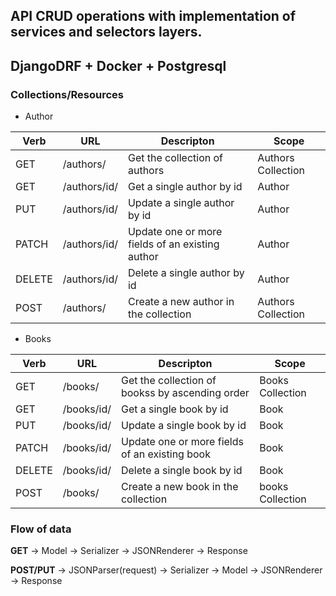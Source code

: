 ## API CRUD operations with implementation of services and selectors layers.

## DjangoDRF + Docker + Postgresql

### Collections/Resources

* Author

| Verb   | URL          | Descripton                                       | Scope             |
|--------|------------- |--------------------------------------------------|-------------------|
| GET    | /authors/    | Get the collection of authors                    | Authors Collection|
| GET    | /authors/id/ | Get a single author by id                        | Author            |
| PUT    | /authors/id/ | Update a single author by id                     | Author            |
| PATCH  | /authors/id/ | Update one or more fields of an existing author  | Author            |
| DELETE | /authors/id/ | Delete a single author by id                     | Author            |
| POST   | /authors/    | Create a new author in the collection            | Authors Collection|

* Books

| Verb   | URL          | Descripton                                         | Scope             |
|--------|--------------|----------------------------------------------------|-------------------|
| GET    | /books/      | Get the collection of bookss by ascending order    | Books Collection  |
| GET    | /books/id/   | Get a single book by id                            | Book              |
| PUT    | /books/id/   | Update a single book by id                         | Book              |
| PATCH  | /books/id/   | Update one or more fields of an existing book      | Book              |
| DELETE | /books/id/   | Delete a single book by id                         | Book              |
| POST   | /books/      | Create a new book in the collection                | books Collection  |

### Flow of data
**GET** -> Model -> Serializer -> JSONRenderer -> Response

**POST/PUT** -> JSONParser(request) -> Serializer -> Model -> JSONRenderer -> Response
